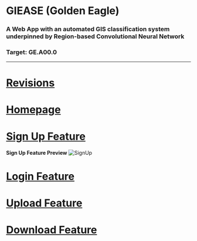 # GIEASE (Golden Eagle)
### A Web App with an automated GIS classification system underpinned by Region-based Convolutional Neural Network
### Target:  GE.A00.0
_______________________________________
# [Revisions](https://github.com/rendznicoy/golden-eagle/blob/main/REVISIONS.md)

# [Homepage](https://github.com/rendznicoy/golden-eagle/blob/main/HOMEPAGE.md)

# [Sign Up Feature](https://github.com/rendznicoy/golden-eagle/blob/main/SIGNUP.md)
**Sign Up Feature Preview**
![SignUp](https://github.com/rendznicoy/golden-eagle/blob/main/Mockups/.png)

# [Login Feature](https://github.com/rendznicoy/golden-eagle/blob/main/LOGIN.md)

# [Upload Feature](https://github.com/rendznicoy/golden-eagle/blob/main/UPLOAD.md)

# [Download Feature](https://github.com/rendznicoy/golden-eagle/blob/main/DOWNLOAD.md)
